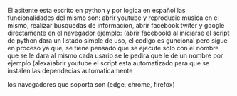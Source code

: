 El asitente esta escrito en python y por logica en español
las funcionalidades del mismo son: abrir youtube y reproducie musica en el mismo, realizar busquedas de informacion,
abrir facebook twiter y google directamente en el navegador 
ejemplo: (abrir facebook)
al iniciarse el script de python dara un listado simple de uso, el codigo es guncional pero sigue en proceso ya que, se tiene pensado que se ejecute 
solo con el nombre que se le dara al mismo cada usario se le pedira que le de un nombre por ejemplo
(alexa)abrir youtube
el script esta automatizado para que se instalen las dependecias automaticamente

los navegadores que soporta son (edge, chrome, firefox)
